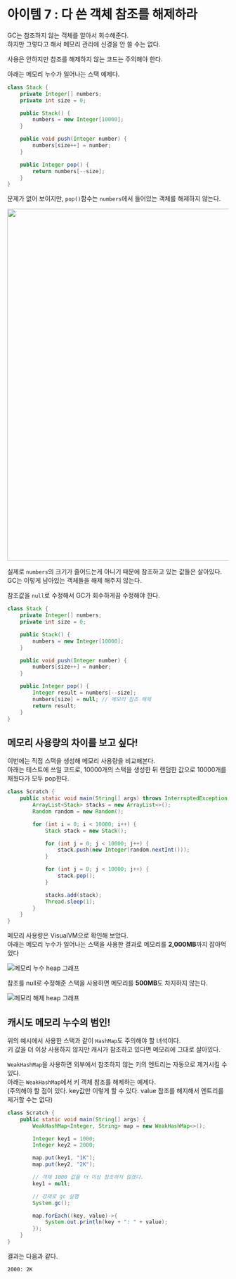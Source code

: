 # 아이템 7 : 다 쓴 객체 참조를 해제하라

GC는 참조하지 않는 객체를 알아서 회수해준다.  
하지만 그렇다고 해서 메모리 관리에 신경을 안 쓸 수는 없다.

사용은 안하지만 참조를 해제하지 않는 코드는 주의해야 한다.

아래는 메모리 누수가 일어나는 스택 예제다.

```java
class Stack {
    private Integer[] numbers;
    private int size = 0;

    public Stack() {
        numbers = new Integer[10000];
    }

    public void push(Integer number) {
        numbers[size++] = number;
    }

    public Integer pop() {
        return numbers[--size];
    }
}
```

문제가 없어 보이지만, `pop()`함수는 `numbers`에서 들어있는 객체를 해제하지 않는다.

<img width="800px" src="https://img1.daumcdn.net/thumb/R1280x0/?scode=mtistory2&fname=https%3A%2F%2Fblog.kakaocdn.net%2Fdn%2FrNYcS%2FbtrPh9ueAik%2FQCtcj5NDFFKI1ItBHvpMyk%2Fimg.png">

실제로 `numbers`의 크기가 줄어드는게 아니기 때문에 참조하고 있는 값들은 살아있다.  
GC는 이렇게 남아있는 객체들을 해제 해주지 않는다.

참조값을 `null`로 수정해서 GC가 회수하게끔 수정해야 한다.

```java
class Stack {
    private Integer[] numbers;
    private int size = 0;

    public Stack() {
        numbers = new Integer[10000];
    }

    public void push(Integer number) {
        numbers[size++] = number;
    }

    public Integer pop() {
        Integer result = numbers[--size];
        numbers[size] = null; // 메모리 참조 해제
        return result;
    }
}
```

## 메모리 사용량의 차이를 보고 싶다!

이번에는 직접 스택을 생성해 메모리 사용량을 비교해본다.  
아래는 테스트에 쓰일 코드로, 10000개의 스택을 생성한 뒤 랜덤한 값으로 10000개를 채웠다가 모두 pop한다.

```java
class Scratch {
    public static void main(String[] args) throws InterruptedException {
        ArrayList<Stack> stacks = new ArrayList<>();
        Random random = new Random();

        for (int i = 0; i < 10000; i++) {
            Stack stack = new Stack();

            for (int j = 0; j < 10000; j++) {
                stack.push(new Integer(random.nextInt()));
            }

            for (int j = 0; j < 10000; j++) {
                stack.pop();
            }

            stacks.add(stack);
            Thread.sleep(1);
        }
    }
}
```

메모리 사용량은 VisualVM으로 확인해 보았다.  
아래는 메모리 누수가 일어나는 스택을 사용한 결과로 메모리를 **2,000MB**까지 잡아먹었다

![메모리 누수 heap 그래프](https://img1.daumcdn.net/thumb/R1280x0/?scode=mtistory2&fname=https%3A%2F%2Fblog.kakaocdn.net%2Fdn%2Fdaedyp%2FbtrPnglBlL8%2FbrBvcisVBKMnm6DGAckLNk%2Fimg.png?)

참조를 null로 수정해준 스택을 사용하면 메모리를 **500MB**도 차지하지 않는다.

![메모리 해제 heap 그래프](https://img1.daumcdn.net/thumb/R1280x0/?scode=mtistory2&fname=https%3A%2F%2Fblog.kakaocdn.net%2Fdn%2FV3MyD%2FbtrPmFeAn23%2FgFwrfvSdPhKKT2tFy5rkBk%2Fimg.png)

## 캐시도 메모리 누수의 범인!

위의 예시에서 사용한 스택과 같이 `HashMap`도 주의해야 할 녀석이다.  
키 값을 더 이상 사용하지 않지만 캐시가 참조하고 있다면 메모리에 그대로 살아있다.

`WeakHashMap`을 사용하면 외부에서 참조하지 않는 키의 엔트리는 자동으로 제거시킬 수 있다.  
아래는 `WeakHashMap`에서 키 객체 참조를 해제하는 예제다.  
(주의해야 할 점이 있다. key값만 이렇게 할 수 있다. value 참조를 해지해서 엔트리를 제거할 수는 없다)

```java
class Scratch {
    public static void main(String[] args) {
        WeakHashMap<Integer, String> map = new WeakHashMap<>();

        Integer key1 = 1000;
        Integer key2 = 2000;

        map.put(key1, "1K");
        map.put(key2, "2K");

        // 객체 1000 값을 더 이상 참조하지 않겠다.
        key1 = null;

        // 강제로 gc 실행
        System.gc();

        map.forEach((key, value)->{
            System.out.println(key + ": " + value);
        });
    }
}
```

결과는 다음과 같다.

```
2000: 2K
```

